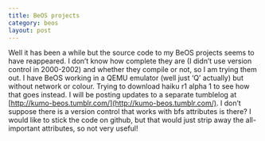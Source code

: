 ```yaml
---
title: BeOS projects
category: beos
layout: post
---
```

Well it has been a while but the source code to my BeOS projects seems to have reappeared. I don’t know how complete they are (I didn’t use version control in 2000-2002) and whether they compile or not, so I am trying them out. I have BeOS working in a QEMU emulator (well just ‘Q’ actually) but without network or colour. Trying to download haiku r1 alpha 1 to see how that goes instead. I will be posting updates to a separate tumblelog at [http://kumo-beos.tumblr.com/](http://kumo-beos.tumblr.com/). I don’t suppose there is a version control that works with bfs attributes is there? I would like to stick the code on github, but that would just strip away the all-important attributes, so not very useful!

